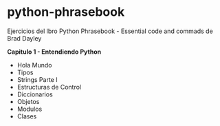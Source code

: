 # python-phrasebook
Ejercicios del lbro Python Phrasebook - Essential code and commads de Brad Dayley

**Capitulo 1 - Entendiendo Python**
   * Hola Mundo
   * Tipos
   * Strings Parte I
   * Estructuras de Control
   * Diccionarios
   * Objetos
   * Modulos
   * Clases